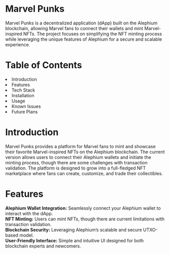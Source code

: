 <h1>Marvel Punks</h1>
Marvel Punks is a decentralized application (dApp) built on the Alephium blockchain, allowing Marvel fans to connect their wallets and mint Marvel-inspired NFTs. The project focuses on simplifying the NFT minting process while leveraging the unique features of Alephium for a secure and scalable experience.

<h1>Table of Contents</h1>
<li>Introduction</li>
<li>Features</li>
<li>Tech Stack</li>
<li>Installation</li>
<li>Usage</li>
<li>Known Issues</li>
<li>Future Plans</li>

<h1>Introduction</h1>
Marvel Punks provides a platform for Marvel fans to mint and showcase their favorite Marvel-inspired NFTs on the Alephium blockchain. The current version allows users to connect their Alephium wallets and initiate the minting process, though there are some challenges with transaction validation. The platform is designed to grow into a full-fledged NFT marketplace where fans can create, customize, and trade their collectibles.

<h1>Features</h1>
<b>Alephium Wallet Integration:</b> Seamlessly connect your Alephium wallet to interact with the dApp.<br>
<b>NFT Minting:</b> Users can mint NFTs, though there are current limitations with transaction validation.<br>
<b>Blockchain Security:</b> Leveraging Alephium’s scalable and secure UTXO-based model.<br>
<b>User-Friendly Interface:</b> Simple and intuitive UI designed for both blockchain experts and newcomers.
